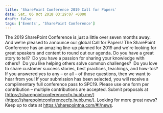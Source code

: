 ```yaml
---
title: 'SharePoint Conference 2019 Call for Papers'
date: Sat, 06 Oct 2018 03:29:07 +0000
draft: false
tags: ['Events', 'SharePoint Conference']
---
```


The 2019 SharePoint Conference is just a little over seven months away.  And we're pleased to announce our global Call for Papers! The SharePoint Conference has an amazing line-up planned for 2019 and we're looking for great speakers and content to round out our agenda. Do you have a great story to tell?  Do you have a passion for sharing your knowledge with others?  Do you like helping others solve common challenges?  Do you love to share customer success stories, best practices, teachings, and how-tos?  If you answered yes to any – or all – of those questions, then we want to hear from you! If your submission has been selected, you will receive a complimentary full conference pass to SPC19. Please use one form per contribution – multiple contributions are accepted. Submit proposals at [https://sharepointconferencecfp.hubb.me/](https://sharepointconferencecfp.hubb.me/). Looking for more great news? Keep up to date at https://sharepointna.com/#!/news.